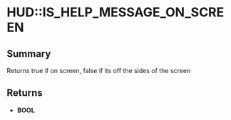 # HUD::IS_HELP_MESSAGE_ON_SCREEN

## Summary
Returns true if on screen, false if its off the sides of the screen

## Returns
* **BOOL**